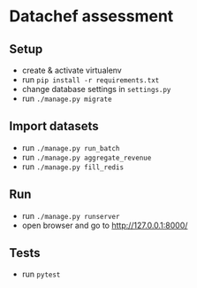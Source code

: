 Datachef assessment
====================

Setup
------
- create & activate virtualenv
- run `pip install -r requirements.txt`
- change database settings in `settings.py`
- run `./manage.py migrate`


Import datasets
----------------
- run `./manage.py run_batch`
- run `./manage.py aggregate_revenue`
- run `./manage.py fill_redis`

Run
----
- run `./manage.py runserver`
- open browser and go to http://127.0.0.1:8000/


Tests
------
- run `pytest`
